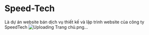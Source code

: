 # Speed-Tech
Là dự án website bán dịch vụ thiết kế và lập trình website của công ty SpeedTech
![Uploading Trang chủ.png…]()
